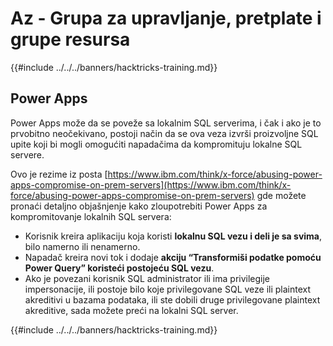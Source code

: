# Az - Grupa za upravljanje, pretplate i grupe resursa

{{#include ../../../banners/hacktricks-training.md}}

## Power Apps

Power Apps može da se poveže sa lokalnim SQL serverima, i čak i ako je to prvobitno neočekivano, postoji način da se ova veza izvrši proizvoljne SQL upite koji bi mogli omogućiti napadačima da kompromituju lokalne SQL servere.

Ovo je rezime iz posta [https://www.ibm.com/think/x-force/abusing-power-apps-compromise-on-prem-servers](https://www.ibm.com/think/x-force/abusing-power-apps-compromise-on-prem-servers) gde možete pronaći detaljno objašnjenje kako zloupotrebiti Power Apps za kompromitovanje lokalnih SQL servera:

- Korisnik kreira aplikaciju koja koristi **lokalnu SQL vezu i deli je sa svima**, bilo namerno ili nenamerno.
- Napadač kreira novi tok i dodaje **akciju “Transformiši podatke pomoću Power Query” koristeći postojeću SQL vezu**.
- Ako je povezani korisnik SQL administrator ili ima privilegije impersonacije, ili postoje bilo koje privilegovane SQL veze ili plaintext akreditivi u bazama podataka, ili ste dobili druge privilegovane plaintext akreditive, sada možete preći na lokalni SQL server.

{{#include ../../../banners/hacktricks-training.md}}
